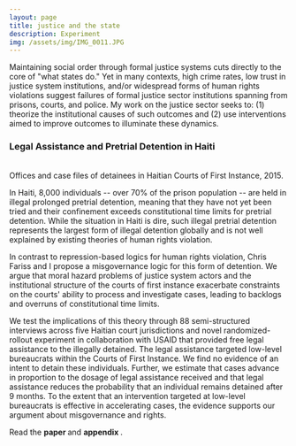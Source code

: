 ```yaml
---
layout: page
title: justice and the state
description: Experiment
img: /assets/img/IMG_0011.JPG
---
```


Maintaining social order through formal justice systems cuts directly to the core of "what states do." Yet in many contexts, high crime rates, low trust in justice system institutions, and/or widespread forms of human rights violations suggest failures of formal justice sector institutions spanning from prisons, courts, and police. My work on the justice sector seeks to: (1) theorize the institutional causes of such outcomes and (2) use interventions aimed to improve outcomes to illuminate these dynamics.

<h3> Legal Assistance and Pretrial Detention in Haiti </h3>

<div class="img_row">
    <img class="col one left" src="{{ site.baseurl }}/assets/img/lab.jpg" alt="" title="example image"/>
      <img class="col one left" src="{{ site.baseurl }}/assets/img/IMG_3344.jpg" alt="" title="example image"/>
    <img class="col one left" src="{{ site.baseurl }}/assets/img/judges.jpg" alt="" title="example image"/>
</div>
<div class="col three caption">
    Offices and case files of detainees in Haitian Courts of First Instance, 2015.
</div>

In Haiti, 8,000 individuals -- over 70% of the prison population -- are held in illegal prolonged pretrial detention, meaning that they have not yet been tried and their confinement exceeds constitutional time limits for pretrial detention. While the situation in Haiti is dire, such illegal pretrial detention represents the largest form of illegal detention globally and is not well explained by existing theories of human rights violation.

In contrast to repression-based logics for human rights violation, Chris Fariss and I propose a misgovernance logic for this form of detention. We argue that moral hazard problems of justice system actors and the institutional structure of the courts of first instance exacerbate constraints on the courts' ability to process and investigate cases, leading to backlogs and overruns of constitutional time limits.  

We test the implications of this theory through 88 semi-structured interviews across five Haitian court jurisdictions and novel randomized-rollout experiment in collaboration with USAID that provided free legal assistance to the illegally detained. The legal assistance targeted low-level bureaucrats within the Courts of First Instance. We find no evidence of an intent to detain these individuals. Further, we estimate that cases advance in proportion to the dosage of legal assistance received and that legal assistance reduces the probability that an individual remains detained after 9 months. To the extent that an intervention targeted at low-level bureaucrats is effective in accelerating cases, the evidence supports our argument about misgovernance and rights.

Read the <strong> paper </strong> and <strong> appendix </strong>.

